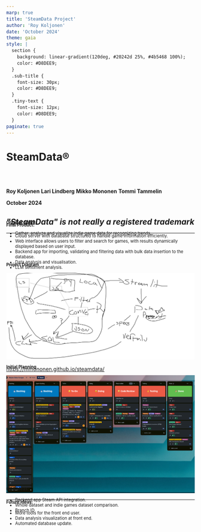 ```yaml
---
marp: true
title: 'SteamData Project'
author: 'Roy Koljonen'
date: 'October 2024'
theme: gaia
style: |
  section {
    background: linear-gradient(120deg, #20242d 25%, #4b5468 100%);
    color: #D8DEE9;
  }
  .sub-title {
    font-size: 30px;
    color: #D8DEE9;
  }
  .tiny-text {
    font-size: 12px;
    color: #D8DEE9;
  }
paginate: true
---
```


# SteamData®

<br><br>

<span class="sub-title">**Roy Koljonen**</span>
<span class="sub-title">**Lari Lindberg**</span>
<span class="sub-title">**Mikko Mononen**</span>
<span class="sub-title">**Tommi Tammelin**</span>

<span class="sub-title">**October 2024**</span>

## <span class="bottom-align tiny-text">_"SteamData" is not really a registered trademark_</span>

---

<style scoped>
  h4 {
    /* margin-top: 50px; */
    /* font-size: 0.8em; */
  }
  li {
    font-size: 0.8em;
  }
</style>


#### Original Goals:

- Gather, analyze and visualize indie game data for recognizing trends.

#### Final Product:

- Cloud server with database structured to handle game information efficiently.
- Web interface allows users to filter and search for games, with results dynamically displayed based on user input.
- Backend app for importing, validating and filtering data with bulk data insertion to the database.
- Data analysis and visualisation.
- LLM sentiment analysis.

---

<style scoped>
    h4 {
    margin-top: -30px;
    font-size: 0.8em;
    }
    img.hieno {
        max-width: 100%;
        margin: 0 auto;
    }
</style>

#### Project Diagram

<img src="IMG/Hieno.png" alt="Hieno Diagram" class="hieno">

https://mmononen.github.io/steamdata/

---
<style scoped>
    h4 {
        margin-top: -50px;
        font-size: 0.8em;
    }
    img.trello {
        max-width: 100%;
        margin: 0 auto;
    }
</style>

#### Initial Planning

<img src="IMG/Trello1209.png" alt="Trello 1" class="trello">

---

<style scoped>
    h4 {
    /* margin-top: -30px; */
    /* font-size: 0.8em; */
    }
</style>

#### OOS Ideas:
- Backend app Steam API integration.
- Whole dataset and indie games dataset comparison.
- Branch ID

#### Future Ideas:
- More tools for the front end user.
- Data analysis visualization at front end.
- Automated database update.
